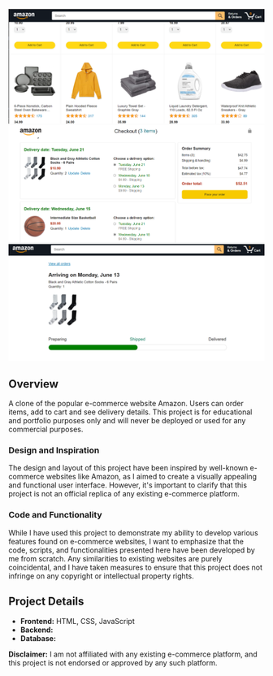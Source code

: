 ![Project Preview](</Screenshot%20images/Screenshot%20(117).png>)
![Project Preview](</Screenshot%20images/Screenshot%20(118).png>)
![Project Preview](</Screenshot%20images/Screenshot%20(119).png>)

## Overview

A clone of the popular e-commerce website Amazon. Users can order items, add to cart and see delivery details. This project is for educational and portfolio purposes only and will never be deployed or used for any commercial purposes.

### Design and Inspiration

The design and layout of this project have been inspired by well-known e-commerce websites like Amazon, as I aimed to create a visually appealing and functional user interface. However, it's important to clarify that this project is not an official replica of any existing e-commerce platform.

### Code and Functionality

While I have used this project to demonstrate my ability to develop various features found on e-commerce websites, I want to emphasize that the code, scripts, and functionalities presented here have been developed by me from scratch. Any similarities to existing websites are purely coincidental, and I have taken measures to ensure that this project does not infringe on any copyright or intellectual property rights.

## Project Details

- **Frontend:** HTML, CSS, JavaScript
- **Backend:**
- **Database:**

**Disclaimer:** I am not affiliated with any existing e-commerce platform, and this project is not endorsed or approved by any such platform.
